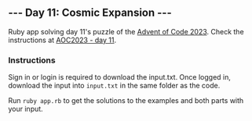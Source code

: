 ## --- Day 11: Cosmic Expansion ---

Ruby app solving day 11's puzzle of the [Advent of Code 2023](https://adventofcode.com/2023). Check the instructions at [AOC2023 - day 11](https://adventofcode.com/2023/day/11).

### Instructions

Sign in or login is required to download the input.txt. Once logged in, download the input into `input.txt` in the same folder as the code.

Run `ruby app.rb` to get the solutions to the examples and both parts with your input.
